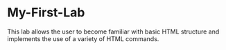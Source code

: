 # My-First-Lab

This lab allows the user to become familiar with basic HTML structure and implements the use of a variety of HTML commands.
